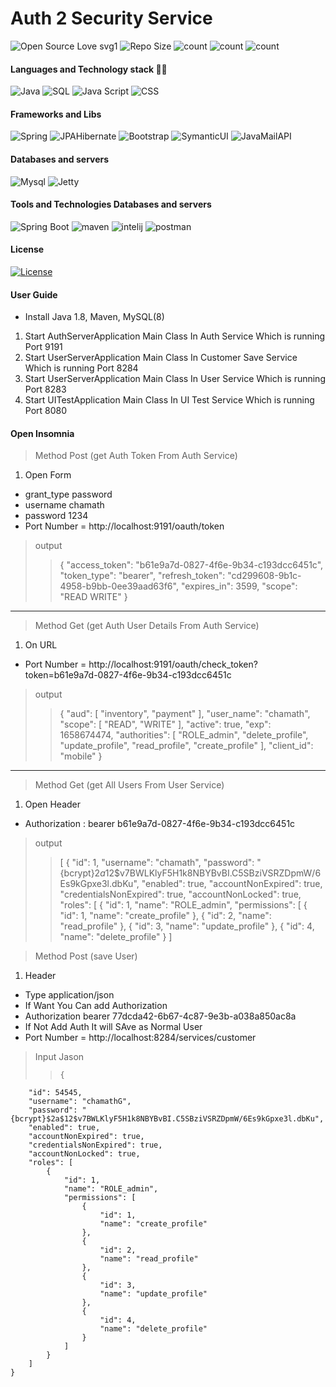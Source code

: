 # Auth 2 Security Service
![Open Source Love svg1](https://badges.frapsoft.com/os/v1/open-source.svg?v=103)
![Repo Size](https://img.shields.io/github/repo-size/rivinduchamath/Hello-Hotel)
![count](https://img.shields.io/github/languages/count/rivinduchamath/Hello-Hotel)
![count](https://img.shields.io/github/forks/rivinduchamath/Hello-Hotel?style=social)
![count](https://img.shields.io/github/watchers/rivinduchamath/Hello-Hotel?style=social)

#### Languages and Technology stack 💎💎
![Java](https://img.shields.io/badge/Language-Java_1.8-yellowgreen)
![SQL](https://img.shields.io/badge/Language-SQL-yellowgreen)
![Java Script](https://img.shields.io/badge/Language-Html-yellowgreen)
![CSS](https://img.shields.io/badge/Language-CSS-yellowgreen)

#### Frameworks and Libs
![Spring](https://img.shields.io/badge/Framework-Spring-darkgreen)
![JPAHibernate](https://img.shields.io/badge/Framework-JPAHibernate-darkgreen)
![Bootstrap](https://img.shields.io/badge/Framework-Bootstrap-darkgreen)
![SymanticUI](https://img.shields.io/badge/Framework-Maven-darkgreen)
![JavaMailAPI](https://img.shields.io/badge/Library-SpringSecurity-darkgreen)

####  Databases and servers
![Mysql](https://img.shields.io/badge/Database-MySQL-green)
![Jetty](https://img.shields.io/badge/Server-Jetty-green) 


#### Tools and Technologies Databases and servers

![Spring Boot](https://img.shields.io/badge/Technology-SpringBoot-blue)
![maven](https://img.shields.io/badge/Tool-maven-blue)
![intelij](https://img.shields.io/badge/Tool-intelij-blue)
![postman](https://img.shields.io/badge/Tool-Insomnia-blue)

#### License
[![License](https://img.shields.io/badge/License-Apache%202.0-red.svg)](https://opensource.org/licenses/Apache)

#### User Guide
* Install Java 1.8, Maven, MySQL(8) 

1. Start AuthServerApplication Main Class In Auth Service Which is running Port 9191
2. Start UserServerApplication Main Class In Customer Save Service Which is running Port 8284
3. Start UserServerApplication Main Class In User Service Which is running Port 8283
4. Start UITestApplication Main Class In UI Test Service Which is running Port 8080

#### Open Insomnia
> Method Post (get Auth Token From Auth Service)
1. Open Form 
* grant_type  password
* username    chamath 
* password    1234
* Port Number = http://localhost:9191/oauth/token
 
> output 
> > {
"access_token": "b61e9a7d-0827-4f6e-9b34-c193dcc6451c",
"token_type": "bearer",
"refresh_token": "cd299608-9b1c-4958-b9bb-0ee39aad63f6",
"expires_in": 3599,
"scope": "READ WRITE"
}


---------------

> Method Get (get Auth User Details From Auth Service)
1. On URL
* Port Number = http://localhost:9191/oauth/check_token?token=b61e9a7d-0827-4f6e-9b34-c193dcc6451c
> output
> > {
"aud": [
"inventory",
"payment"
],
"user_name": "chamath",
"scope": [
"READ",
"WRITE"
],
"active": true,
"exp": 1658674474,
"authorities": [
"ROLE_admin",
"delete_profile",
"update_profile",
"read_profile",
"create_profile"
],
"client_id": "mobile"
}


---------------

> Method Get (get All Users From User Service)
1. Open Header
* Authorization  :  bearer b61e9a7d-0827-4f6e-9b34-c193dcc6451c


> output
> > [
{
"id": 1,
"username": "chamath",
"password": "{bcrypt}$2a$12$v7BWLKlyF5H1k8NBYBvBI.C5SBziVSRZDpmW/6Es9kGpxe3l.dbKu",
"enabled": true,
"accountNonExpired": true,
"credentialsNonExpired": true,
"accountNonLocked": true,
"roles": [
{
"id": 1,
"name": "ROLE_admin",
"permissions": [
{
"id": 1,
"name": "create_profile"
},
{
"id": 2,
"name": "read_profile"
},
{
"id": 3,
"name": "update_profile"
},
{
"id": 4,
"name": "delete_profile"
}
]

> Method Post (save User)

1. Header
* Type    application/json
* If Want You Can add Authorization 
* Authorization bearer 77dcda42-6b67-4c87-9e3b-a038a850ac8a
* If Not Add Auth It will SAve as Normal User
* Port Number = http://localhost:8284/services/customer

> Input Jason
> > 	{
		"id": 54545,
		"username": "chamathG",
		"password": "{bcrypt}$2a$12$v7BWLKlyF5H1k8NBYBvBI.C5SBziVSRZDpmW/6Es9kGpxe3l.dbKu",
		"enabled": true,
		"accountNonExpired": true,
		"credentialsNonExpired": true,
		"accountNonLocked": true,
		"roles": [
			{
				"id": 1,
				"name": "ROLE_admin",
				"permissions": [
					{
						"id": 1,
						"name": "create_profile"
					},
					{
						"id": 2,
						"name": "read_profile"
					},
					{
						"id": 3,
						"name": "update_profile"
					},
					{
						"id": 4,
						"name": "delete_profile"
					}
				]
			}
		]
	}




